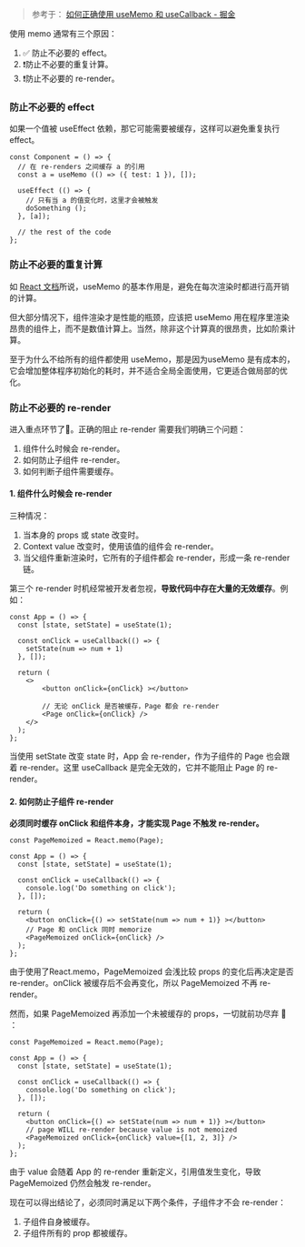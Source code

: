 
> 参考于： [如何正确使用 useMemo 和 useCallback - 掘金](https://juejin.cn/post/7122027852492439565#heading-7)


使用 memo 通常有三个原因：

1. ✅ 防止不必要的 effect。
2. ❗️防止不必要的重复计算。
3. ❗️防止不必要的 re-render。

### 防止不必要的 effect

如果一个值被 useEffect 依赖，那它可能需要被缓存，这样可以避免重复执行 effect。

```
const Component = () => {
  // 在 re-renders 之间缓存 a 的引用
  const a = useMemo (() => ({ test: 1 }), []);

  useEffect (() => {
    // 只有当 a 的值变化时，这里才会被触发
    doSomething ();
  }, [a]);

  // the rest of the code
};
```


### 防止不必要的重复计算

如 [React 文档]( https://link.juejin.cn/?target=https%3A%2F%2Fzh-hans.reactjs.org%2Fdocs%2Fhooks-reference.html%23usememo " https://zh-hans.reactjs.org/docs/hooks-reference.html#usememo" )所说，useMemo 的基本作用是，避免在每次渲染时都进行高开销的计算。

但大部分情况下，组件渲染才是性能的瓶颈，应该把 useMemo 用在程序里渲染昂贵的组件上，而不是数值计算上。当然，除非这个计算真的很昂贵，比如阶乘计算。

至于为什么不给所有的组件都使用 useMemo，那是因为useMemo 是有成本的，它会增加整体程序初始化的耗时，并不适合全局全面使用，它更适合做局部的优化。


### 防止不必要的 re-render

进入重点环节了🔔。正确的阻止 re-render 需要我们明确三个问题：

1. 组件什么时候会 re-render。
2. 如何防止子组件 re-render。
3. 如何判断子组件需要缓存。

#### 1. 组件什么时候会 re-render

三种情况：

1. 当本身的 props 或 state 改变时。
2. Context value 改变时，使用该值的组件会 re-render。
3. 当父组件重新渲染时，它所有的子组件都会 re-render，形成一条 re-render 链。

第三个 re-render 时机经常被开发者忽视，**导致代码中存在大量的无效缓存**。例如：

```
const App = () => {
  const [state, setState] = useState(1);

  const onClick = useCallback(() => {
    setState(num => num + 1)
  }, []);

  return (
	<>
		<button onClick={onClick} ></button>
		
		// 无论 onClick 是否被缓存，Page 都会 re-render 
	    <Page onClick={onClick} />
    </>
  );
};

```

当使用 setState 改变 state 时，App 会 re-render，作为子组件的 Page 也会跟着 re-render。这里 useCallback 是完全无效的，它并不能阻止 Page 的 re-render。


#### 2. 如何防止子组件 re-render

**必须同时缓存 onClick 和组件本身，才能实现 Page 不触发 re-render。**

```
const PageMemoized = React.memo(Page);

const App = () => {
  const [state, setState] = useState(1);

  const onClick = useCallback(() => {
    console.log('Do something on click');
  }, []);

  return (
    <button onClick={() => setState(num => num + 1)} ></button>
    // Page 和 onClick 同时 memorize
    <PageMemoized onClick={onClick} />
  );
};

```

由于使用了React.memo，PageMemoized 会浅比较 props 的变化后再决定是否 re-render。onClick 被缓存后不会再变化，所以 PageMemoized 不再 re-render。

然而，如果 PageMemoized 再添加一个未被缓存的 props，一切就前功尽弃 🤯 ：
```
const PageMemoized = React.memo(Page);

const App = () => {
  const [state, setState] = useState(1);

  const onClick = useCallback(() => {
    console.log('Do something on click');
  }, []);

  return (
    <button onClick={() => setState(num => num + 1)} ></button>
    // page WILL re-render because value is not memoized
    <PageMemoized onClick={onClick} value={[1, 2, 3]} />
  );
};

```

由于 value 会随着 App 的 re-render 重新定义，引用值发生变化，导致 PageMemoized 仍然会触发 re-render。

现在可以得出结论了，必须同时满足以下两个条件，子组件才不会 re-render：

1. 子组件自身被缓存。
2. 子组件所有的 prop 都被缓存。